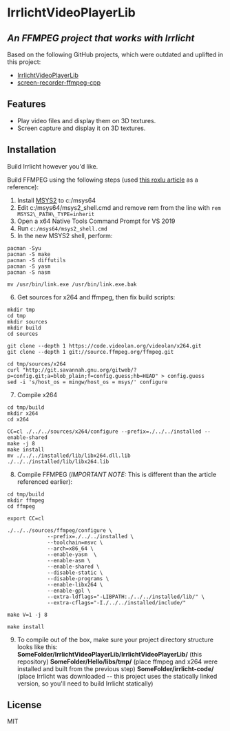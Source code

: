 # IrrlichtVideoPlayerLib
## _An FFMPEG project that works with Irrlicht_

Based on the following GitHub projects, which were outdated and uplifted in this project:

- [IrrlichtVideoPlayerLib](https://github.com/mahmoudgalal/IrrlichtVideoPlayerLib)
- [screen-recorder-ffmpeg-cpp](https://github.com/abdullahfarwees/screen-recorder-ffmpeg-cpp)

## Features

- Play video files and display them on 3D textures.
- Screen capture and display it on 3D textures.

## Installation

Build Irrlicht however you'd like.

Build FFMPEG using the following steps (used [this roxlu article](https://www.roxlu.com/2019/062/compiling-ffmpeg-with-x264-on-windows-10-using-msvc) as a reference):

1. Install [MSYS2](https://www.msys2.org/) to c:/msys64
2. Edit c:/msys64/msys2_shell.cmd and remove rem from the line with `rem MSYS2\_PATH\_TYPE=inherit`
3. Open a x64 Native Tools Command Prompt for VS 2019
4. Run `c:/msys64/msys2_shell.cmd`
5. In the new MSYS2 shell, perform:
```
pacman -Syu
pacman -S make
pacman -S diffutils
pacman -S yasm
pacman -S nasm
 
mv /usr/bin/link.exe /usr/bin/link.exe.bak
```
6. Get sources for x264 and ffmpeg, then fix build scripts:
```
mkdir tmp
cd tmp
mkdir sources
mkdir build
cd sources
 
git clone --depth 1 https://code.videolan.org/videolan/x264.git
git clone --depth 1 git://source.ffmpeg.org/ffmpeg.git

cd tmp/sources/x264
curl "http://git.savannah.gnu.org/gitweb/?p=config.git;a=blob_plain;f=config.guess;hb=HEAD" > config.guess
sed -i 's/host_os = mingw/host_os = msys/' configure
```
7. Compile x264
```
cd tmp/build
mkdir x264
cd x264
 
CC=cl ./../../sources/x264/configure --prefix=./../../installed --enable-shared
make -j 8
make install
mv ./../../installed/lib/libx264.dll.lib ./../../installed/lib/libx264.lib
```
8. Compile FFMPEG (_IMPORTANT NOTE:_ This is different than the article referenced earlier):
```
cd tmp/build
mkdir ffmpeg
cd ffmpeg
 
export CC=cl
 
./../../sources/ffmpeg/configure \
             --prefix=./../../installed \
             --toolchain=msvc \
             --arch=x86_64 \
             --enable-yasm  \
             --enable-asm \
             --enable-shared \
             --disable-static \
             --disable-programs \
             --enable-libx264 \
             --enable-gpl \
             --extra-ldflags="-LIBPATH:./../../installed/lib/" \
             --extra-cflags="-I./../../installed/include/"
 
make V=1 -j 8
 
make install
```
9. To compile out of the box, make sure your project directory structure looks like this:
**SomeFolder/IrrlichtVideoPlayerLib/IrrlichtVideoPlayerLib/** (this repository)
**SomeFolder/Hello/libs/tmp/** (place ffmpeg and x264 were installed and built from the previous step)
**SomeFolder/irrlicht-code/** (place Irrlicht was downloaded -- this project uses the statically linked version, so you'll need to build Irrlicht statically)


## License

MIT
